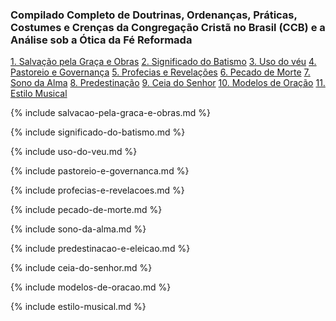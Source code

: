 ### Compilado Completo de Doutrinas, Ordenanças, Práticas, Costumes e Crenças da Congregação Cristã no Brasil (CCB) e a Análise sob a Ótica da Fé Reformada

[1. Salvação pela Graça e Obras](#salvacao-pela-graca-e-obras)
[2. Significado do Batismo](#significado-do-batismo)
[3. Uso do véu](#uso-do-veu)
[4. Pastoreio e Governança](#pastoreio-e-governanca)
[5. Profecias e Revelações](#profecias-e-revelacoes)
[6. Pecado de Morte](#pecado-de-morte)
[7. Sono da Alma](#sono-da-alma)
[8. Predestinação](#predestinacao-e-eleicao)
[9. Ceia do Senhor](#ceia-do-senhor)
[10. Modelos de Oração](#modelos-de-oracao)
[11. Estilo Musical](#estilo-musical)

{% include salvacao-pela-graca-e-obras.md %}

{% include significado-do-batismo.md %}

{% include uso-do-veu.md %}

{% include pastoreio-e-governanca.md %}

{% include profecias-e-revelacoes.md %}

{% include pecado-de-morte.md %}

{% include sono-da-alma.md %}

{% include predestinacao-e-eleicao.md %}

{% include ceia-do-senhor.md %}

{% include modelos-de-oracao.md %}

{% include estilo-musical.md %}